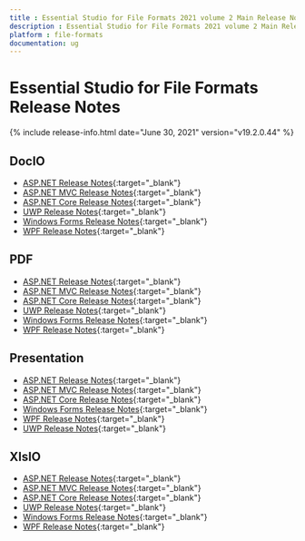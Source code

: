 ```yaml
---
title : Essential Studio for File Formats 2021 volume 2 Main Release Notes  
description : Essential Studio for File Formats 2021 volume 2 Main Release Notes  
platform : file-formats
documentation: ug
---
```


# Essential Studio for File Formats  Release Notes  

{% include release-info.html date="June 30, 2021" version="v19.2.0.44" %} 

## DocIO

* [ASP.NET Release Notes](/aspnet/release-notes/v19.2.0.44#docio){:target="_blank"}
* [ASP.NET MVC Release Notes](/aspnetmvc/release-notes/v19.2.0.44#docio){:target="_blank"}
* [ASP.NET Core Release Notes](/aspnet-core/release-notes/v19.2.0.44#docio){:target="_blank"}
* [UWP Release Notes](/uwp/release-notes/v19.2.0.44#docio){:target="_blank"}
* [Windows Forms Release Notes](/windowsforms/release-notes/v19.2.0.44#docio){:target="_blank"}
* [WPF Release Notes](/wpf/release-notes/v19.2.0.44#docio){:target="_blank"}


## PDF

* [ASP.NET Release Notes](/aspnet/release-notes/v19.2.0.44#pdf){:target="_blank"}
* [ASP.NET MVC Release Notes](/aspnetmvc/release-notes/v19.2.0.44#pdf){:target="_blank"}
* [ASP.NET Core Release Notes](/aspnet-core/release-notes/v19.2.0.44#pdf){:target="_blank"}
* [UWP Release Notes](/uwp/release-notes/v19.2.0.44#pdf){:target="_blank"}
* [Windows Forms Release Notes](/windowsforms/release-notes/v19.2.0.44#pdf){:target="_blank"}
* [WPF Release Notes](/wpf/release-notes/v19.2.0.44#pdf){:target="_blank"}


## Presentation

* [ASP.NET Release Notes](/aspnet/release-notes/v19.2.0.44#presentation){:target="_blank"}
* [ASP.NET MVC Release Notes](/aspnetmvc/release-notes/v19.2.0.44#presentation){:target="_blank"}
* [ASP.NET Core Release Notes](/aspnet-core/release-notes/v19.2.0.44#presentation){:target="_blank"}
* [Windows Forms Release Notes](/windowsforms/release-notes/v19.2.0.44#presentation){:target="_blank"}
* [WPF Release Notes](/wpf/release-notes/v19.2.0.44#presentation){:target="_blank"}
* [UWP Release Notes](/uwp/release-notes/v19.2.0.44#presentation){:target="_blank"}


## XlsIO

* [ASP.NET Release Notes](/aspnet/release-notes/v19.2.0.44#xlsio){:target="_blank"}
* [ASP.NET MVC Release Notes](/aspnetmvc/release-notes/v19.2.0.44#xlsio){:target="_blank"}
* [ASP.NET Core Release Notes](/aspnet-core/release-notes/v19.2.0.44#xlsio){:target="_blank"}
* [UWP Release Notes](/uwp/release-notes/v19.2.0.44#xlsio){:target="_blank"}
* [Windows Forms Release Notes](/windowsforms/release-notes/v19.2.0.44#xlsio){:target="_blank"}
* [WPF Release Notes](/wpf/release-notes/v19.2.0.44#xlsio){:target="_blank"}